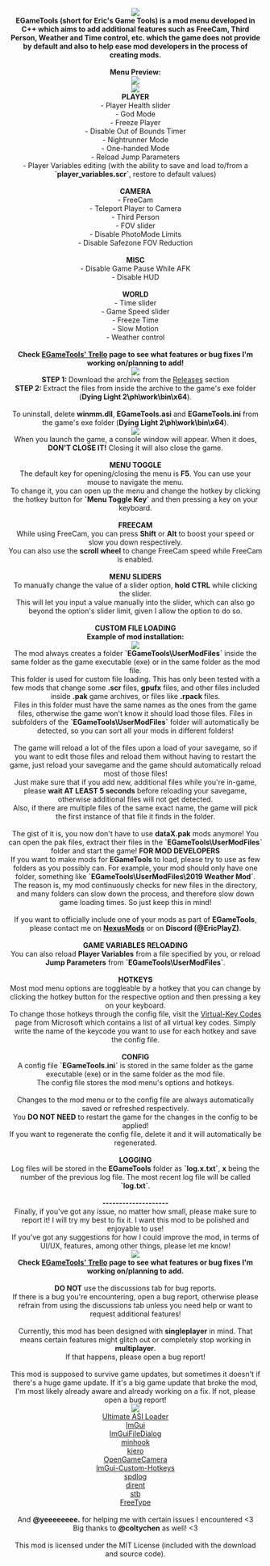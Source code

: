 <p align="center">
<img src="https://i.imgur.com/s6ZV1cz.png"/><br>
<b>EGameTools (short for Eric's Game Tools) is a mod menu developed in C++ which aims to add additional features such as FreeCam, Third Person, Weather and Time control, etc. which the game does not provide by default and also to help ease mod developers in the process of creating mods.</b><br><br>
<b>Menu Preview:</b><br>
<img src="https://i.imgur.com/Yx7mzvS.png"/><br>
<img src="https://i.imgur.com/M9VP0cv.png"/><br>
<b>PLAYER</b><br>
- Player Health slider<br>
- God Mode<br>
- Freeze Player<br>
- Disable Out of Bounds Timer<br>
- Nightrunner Mode<br>
- One-handed Mode<br>
- Reload Jump Parameters<br>
- Player Variables editing (with the ability to save and load to/from a <b>`player_variables.scr`</b>, restore to default values)<br><br>
<b>CAMERA</b><br>
- FreeCam<br>
- Teleport Player to Camera<br>
- Third Person<br>
- FOV slider<br>
- Disable PhotoMode Limits<br>
- Disable Safezone FOV Reduction<br><br>
<b>MISC</b><br>
- Disable Game Pause While AFK<br>
- Disable HUD<br><br>
<b>WORLD</b><br>
- Time slider<br>
- Game Speed slider<br>
- Freeze Time<br>
- Slow Motion<br>
- Weather control<br><br>
<b>Check <a href="https://trello.com/b/oRaJQEOi/egametools-dying-light-2">EGameTools' Trello﻿﻿</a> page to see what features or bug fixes I'm working on/planning to add!</b><br>
<img src="https://i.imgur.com/kOyrZYC.png"/><br>
<b>STEP 1: </b>Download the archive from the <a href="https://github.com/EricPlayZ/EGameTools/releases">Releases</a> section<br>
<b>STEP 2: </b>Extract the files from inside the archive to the game's exe folder (<b>Dying Light 2\ph\work\bin\x64</b>).<br><br>
To uninstall, delete <b>winmm.dll</b>, <b>EGameTools.asi</b> and <b>EGameTools.ini</b> from the game's exe folder (<b>Dying Light 2\ph\work\bin\x64</b>).<br>
<img src="https://i.imgur.com/CRAQXjm.png"/><br>
﻿﻿When you launch the game, a console window will appear. When it does, <b>DON'T CLOSE IT!</b> Closing it will also close the game.<br><br>
<b>MENU TOGGLE</b><br>
The default key for opening/closing the menu is <b>F5</b>. You can use your mouse to navigate the menu.<br>
To change it, you can open up the menu and change the hotkey by clicking the hotkey button for <b>`Menu Toggle Key`</b> and then pressing a key on your keyboard.<br><br>
<b>FREECAM</b><br>
While using FreeCam, you can press <b>Shift</b> or <b>Alt</b> to boost your speed or slow you down respectively.<br>
You can also use the <b>scroll wheel</b> to change FreeCam speed while FreeCam is enabled.<br><br>
<b>MENU SLIDERS</b><br>
To manually change the value of a slider option, <b>hold CTRL</b> while clicking the slider.<br>
This will let you input a value manually into the slider, which can also go beyond the option's slider limit, given I allow the option to do so.<br><br>
<b>CUSTOM FILE LOADING</b><br>
<b>Example of mod installation:</b><br>
<img src="https://i.imgur.com/iYbpPgj.gif"/><br>
The mod always creates a folder <b>`EGameTools\UserModFiles`</b> inside the same folder as the game executable (exe) or in the same folder as the mod file.<br>
This folder is used for custom file loading. This has only been tested with a few mods that change some <b>.scr</b> files, <b>gpufx</b> files, and other files included inside <b>.pak</b> game archives, or files like <b>.rpack</b> files.<br>
Files in this folder must have the same names as the ones from the game files, otherwise the game won't know it should load those files. Files in subfolders of the <b>`EGameTools\UserModFiles`</b> folder will automatically be detected, so you can sort all your mods in different folders!<br><br>
The game will reload a lot of the files upon a load of your savegame, so if you want to edit those files and reload them without having to restart the game, just reload your savegame and the game should automatically reload most of those files!<br>
Just make sure that if you add new, additional files while you're in-game, please <b>wait AT LEAST 5 seconds</b> before reloading your savegame, otherwise additional files will not get detected.<br>
Also, if there are multiple files of the same exact name, the game will pick the first instance of that file it finds in the folder.<br><br>
The gist of it is, you now don't have to use <b>dataX.pak</b> mods anymore! You can open the pak files, extract their files in the <b>`EGameTools\UserModFiles`</b> folder and start the game!
<b>FOR MOD DEVELOPERS</b><br>
If you want to make mods for <b>EGameTools</b> to load, please try to use as few folders as you possibly can. For example, your mod should only have one folder, something like <b>`EGameTools\UserModFiles\2019 Weather Mod`</b>.<br>
The reason is, my mod continuously checks for new files in the directory, and many folders can slow down the process, and therefore slow down game loading times. So just keep this in mind!<br><br>
If you want to officially include one of your mods as part of <b>EGameTools</b>, please contact me on <b><a href="https://www.nexusmods.com/dyinglight2/mods/1098">NexusMods</a></b> or on <b>Discord (@EricPlayZ)</b>.<br><br>
<b>GAME VARIABLES RELOADING</b><br>
You can also reload <b>Player Variables</b> from a file specified by you, or reload <b>Jump Parameters</b> from <b>`EGameTools\UserModFiles`</b>.<br><br>
<b>HOTKEYS</b><br>
Most mod menu options are toggleable by a hotkey that you can change by clicking the hotkey button for the respective option and then pressing a key on your keyboard.<br>
To change those hotkeys through the config file, visit the <a href="https://learn.microsoft.com/en-us/windows/win32/inputdev/virtual-key-codes">Virtual-Key Codes</a>﻿ page from Microsoft which contains a list of all virtual key codes. Simply write the name of the keycode you want to use for each hotkey and save the config file.<br><br>
<b>CONFIG</b><br>
A config file <b>`EGameTools.ini`</b> is stored in the same folder as the game executable (exe) or in the same folder as the mod file.<br>
The config file stores the mod menu's options and hotkeys.<br><br>
Changes to the mod menu or to the config file are always automatically saved or refreshed respectively.<br>
You <b>DO NOT NEED</b> to restart the game for the changes in the config to be applied!<br>
If you want to regenerate the config file, delete it and it will automatically be regenerated.<br><br>
<b>LOGGING</b><br>
Log files will be stored in the <b>EGameTools</b> folder as <b>`log.x.txt`</b>, <b>x</b> being the number of the previous log file. The most recent log file will be called <b>`log.txt`</b>.<br><br>
<b>--------------------</b><br>
Finally, if you've got any issue, no matter how small, please make sure to report it! I will try my best to fix it. I want this mod to be polished and enjoyable to use!<br>
If you've got any suggestions for how I could improve the mod, in terms of UI/UX, features, among other things, please let me know!<br>
<img src="https://i.imgur.com/m0X9akl.png"/><br>
<b>Check <a href="https://trello.com/b/oRaJQEOi/egametools-dying-light-2">EGameTools' Trello﻿﻿</a> page to see what features or bug fixes I'm working on/planning to add.</b><br><br>
<b>DO NOT</b> use the discussions tab for bug reports.<br>
If there is a bug you're encountering, open a bug report, otherwise please refrain from using the discussions tab unless you need help or want to request additional features!<br><br>
Currently, this mod has been designed with <b>singleplayer</b> in mind. That means certain features might glitch out or completely stop working in <b>multiplayer</b>.<br>
If that happens, please open a bug report!<br><br>
This mod is supposed to survive game updates, but sometimes it doesn't if there's a huge game update. If it's a big game update that broke the mod, I'm most likely already aware and already working on a fix. If not, please open a bug report!<br>
<img src="https://i.imgur.com/nbipzX1.png"/><br>
<a href="https://github.com/ThirteenAG/Ultimate-ASI-Loader">Ultimate ASI Loader</a><br>
<a href="https://github.com/ocornut/imgui">ImGui</a><br>
<a href="https://github.com/aiekick/ImGuiFileDialog">﻿ImGuiFileDialog</a><br>
<a href="https://github.com/TsudaKageyu/minhook">minhook</a><br>
<a href="https://github.com/Rebzzel/kiero">kiero</a><br>
<a href="https://github.com/coltonon/OpenGameCamera">OpenGameCamera</a><br>
<a href="https://github.com/xvorost/ImGui-Custom-HotKeys">ImGui-Custom-Hotkeys﻿</a><br>
<a href="https://github.com/gabime/spdlog">spdlog</a><br>
<a href="https://github.com/tronkko/dirent">dirent</a><br>
<a href="https://github.com/nothings/stb">﻿stb</a><br>
<a href="https://github.com/freetype/freetype">﻿FreeType﻿</a><br><br>
And <b>@yeeeeeeee.</b> for helping me with certain issues I encountered <3<br>
Big thanks to <b>@coltychen</b> as well! <3<br><br>
This mod is licensed under the MIT License (included with the download and source code).
</p>
